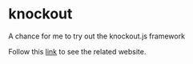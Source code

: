knockout
========

A chance for me to try out the knockout.js framework

Follow this [link](http://mroberge.github.io/knockout) to see the related website.

